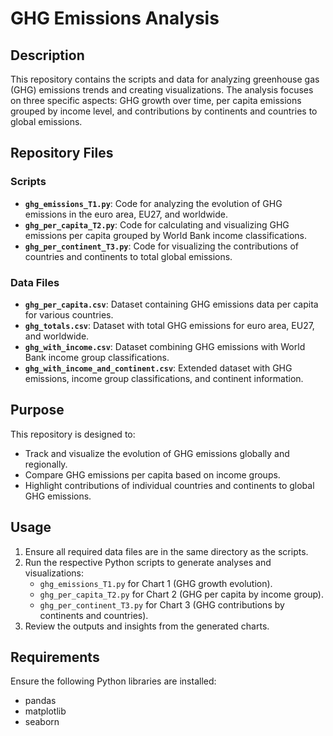 # GHG Emissions Analysis

## Description
This repository contains the scripts and data for analyzing greenhouse gas (GHG) emissions trends and creating visualizations. The analysis focuses on three specific aspects: GHG growth over time, per capita emissions grouped by income level, and contributions by continents and countries to global emissions.

## Repository Files

### Scripts
- **`ghg_emissions_T1.py`**: Code for analyzing the evolution of GHG emissions in the euro area, EU27, and worldwide.
- **`ghg_per_capita_T2.py`**: Code for calculating and visualizing GHG emissions per capita grouped by World Bank income classifications.
- **`ghg_per_continent_T3.py`**: Code for visualizing the contributions of countries and continents to total global emissions.

### Data Files
- **`ghg_per_capita.csv`**: Dataset containing GHG emissions data per capita for various countries.
- **`ghg_totals.csv`**: Dataset with total GHG emissions for euro area, EU27, and worldwide.
- **`ghg_with_income.csv`**: Dataset combining GHG emissions with World Bank income group classifications.
- **`ghg_with_income_and_continent.csv`**: Extended dataset with GHG emissions, income group classifications, and continent information.

## Purpose
This repository is designed to:
- Track and visualize the evolution of GHG emissions globally and regionally.
- Compare GHG emissions per capita based on income groups.
- Highlight contributions of individual countries and continents to global GHG emissions.

## Usage
1. Ensure all required data files are in the same directory as the scripts.
2. Run the respective Python scripts to generate analyses and visualizations:
   - `ghg_emissions_T1.py` for Chart 1 (GHG growth evolution).
   - `ghg_per_capita_T2.py` for Chart 2 (GHG per capita by income group).
   - `ghg_per_continent_T3.py` for Chart 3 (GHG contributions by continents and countries).
3. Review the outputs and insights from the generated charts.

## Requirements
Ensure the following Python libraries are installed:
- pandas
- matplotlib
- seaborn









